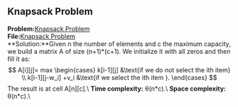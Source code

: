 ## Knapsack Problem
**Problem:**[Knapsack Problem](https://www.spoj.com/problems/KNAPSACK/) \
**File:**[Knapsack Problem](https://github.com/eleonoradgr/CompetitiveProgramming/blob/master/Lecture19/knapsack01.cpp) \
**Solution:**Given n the number of elements and c the maximum capacity, we build a matrix A of size (n+1)\*(c+1). We initialize it with all zeros and then fill it as:
$$
A[i][j]= max
\begin{cases}
k[i-1][j] &\text{if we do not select the ith item} \\
k[i-1][j-w_i] +v_i &\text{if we select the ith item }.
\end{cases}
$$
The result is at cell A\[n\]\[c\].\\
**Time complexity:** &theta;(n\*c).\\
**Space complexity:** &theta;(n\*c).\\